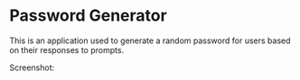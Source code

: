 # Password Generator

This is an application used to generate a random password for users based on their responses to prompts.

Screenshot:
